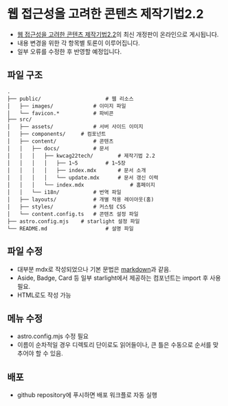 # 웹 접근성을 고려한 콘텐츠 제작기법2.2

* [웹 접근성을 고려한 콘텐츠 제작기법2.2](https://www.kioskui.or.kr/index.do?menu_id=00000976)의 최신 개정판이 온라인으로 게시됩니다.
* 내용 변경을 위한 각 항목별 토론이 이루어집니다.
* 일부 오류를 수정한 후 반영할 예정입니다.

## 파일 구조
```
.
├── public/						# 웹 리소스
│   ├── images/				# 이미지 파일
│   └── favicon.*			# 파비콘
├── src/
│   ├── assets/				# 서버 사이드 이미지
│   ├── components/		# 컴포넌트
│   ├── content/			# 콘텐츠
│   │   ├── docs/			# 문서
│   │   │   ├── kwcag22tech/		# 제작기법 2.2
│   │   │   │   ├── 1~5			# 1~5장
│   │   │   │   ├── index.mdx		# 문서 소개
│   │   │   │   └── update.mdx		# 문서 갱신 이력
│   │   │   └── index.mdx				# 홈페이지
│   │   └── i18n/			# 번역 파일
│   ├── layouts/			# 개별 적용 레이아웃(홈)
│   ├── styles/				# 커스텀 CSS
│   └── content.config.ts	# 콘텐츠 설정 파일
├── astro.config.mjs	# starlight 설정 파일
└── README.md					# 설명 파일
```

## 파일 수정
* 대부분 mdx로 작성되었으나 기본 문법은 [markdown](https://www.markdownguide.org/)과 같음.
* Aside, Badge, Card 등 일부 starlight에서 제공하는 컴포넌트는 import 후 사용 필요.
* HTML로도 작성 가능

## 메뉴 수정
* astro.config.mjs 수정 필요
* 이름이 순차적일 경우 디렉토리 단이로도 읽어들이나, 큰 틀은 수동으로 순서를 맞추어야 할 수 있음.

## 배포
* github repository에 푸시하면 배포 워크플로 자동 실행